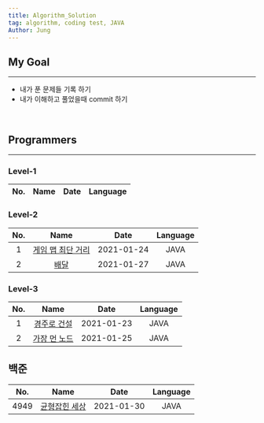 ```yaml
---
title: Algorithm_Solution
tag: algorithm, coding test, JAVA
Author: Jung
---
```


## My Goal

---

- 내가 푼 문제들 기록 하기
- 내가 이해하고 풀었을때 commit 하기

</br>

## Programmers

---

### Level-1

| No. | Name | Date | Language |
| :-: | :--: | :--: | -------- |

### Level-2

| No. |                         Name                         |    Date    | Language |
| :-: | :--------------------------------------------------: | :--------: | :------: |
|  1  | [게임 맵 최단 거리](./programmers/level2/gameMap.md) | 2021-01-24 |   JAVA   |
|  2  |       [배달](./programmers/level2/delivery.md)       | 2021-01-27 |   JAVA   |

### Level-3

| No. |                         Name                         |    Date    | Language |
| :-: | :--------------------------------------------------: | :--------: | :------: |
|  1  |   [경주로 건설](./programmers/level3/raceLoad.md)    | 2021-01-23 |   JAVA   |
|  2  | [가장 먼 노드](./programmers/level3/farthestnode.md) | 2021-01-25 |   JAVA   |

## 백준

| No.  |                        Name                         |    Date    | Language |
| :--: | :-------------------------------------------------: | :--------: | :------: |
| 4949 | [균형잡힌 세상](./baekjoon/class2/balancedWorld.md) | 2021-01-30 |   JAVA   |
